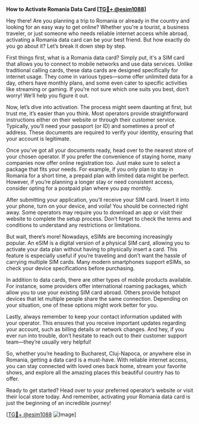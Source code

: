 **How to Activate Romania Data Card [[TG💪+ @esim1088](https://t.me/s/esim1088)]**

Hey there! Are you planning a trip to Romania or already in the country and looking for an easy way to get online? Whether you're a tourist, a business traveler, or just someone who needs reliable internet access while abroad, activating a Romania data card can be your best friend. But how exactly do you go about it? Let’s break it down step by step.

First things first, what is a Romania data card? Simply put, it's a SIM card that allows you to connect to mobile networks and use data services. Unlike traditional calling cards, these data cards are designed specifically for internet usage. They come in various types—some offer unlimited data for a day, others have monthly plans, and some even cater to specific activities like streaming or gaming. If you’re not sure which one suits you best, don’t worry! We’ll help you figure it out.

Now, let’s dive into activation. The process might seem daunting at first, but trust me, it’s easier than you think. Most operators provide straightforward instructions either on their website or through their customer service. Typically, you’ll need your passport (or ID) and sometimes a proof of address. These documents are required to verify your identity, ensuring that your account is legitimate. 

Once you’ve got all your documents ready, head over to the nearest store of your chosen operator. If you prefer the convenience of staying home, many companies now offer online registration too. Just make sure to select a package that fits your needs. For example, if you only plan to stay in Romania for a short time, a prepaid plan with limited data might be perfect. However, if you’re planning a longer stay or need consistent access, consider opting for a postpaid plan where you pay monthly.

After submitting your application, you’ll receive your SIM card. Insert it into your phone, turn on your device, and voila! You should be connected right away. Some operators may require you to download an app or visit their website to complete the setup process. Don’t forget to check the terms and conditions to understand any restrictions or limitations.

But wait, there’s more! Nowadays, eSIMs are becoming increasingly popular. An eSIM is a digital version of a physical SIM card, allowing you to activate your data plan without having to physically insert a card. This feature is especially useful if you’re traveling and don’t want the hassle of carrying multiple SIM cards. Many modern smartphones support eSIMs, so check your device specifications before purchasing.

In addition to data cards, there are other types of mobile products available. For instance, some providers offer international roaming packages, which allow you to use your existing SIM card abroad. Others provide hotspot devices that let multiple people share the same connection. Depending on your situation, one of these options might work better for you.

Lastly, always remember to keep your contact information updated with your operator. This ensures that you receive important updates regarding your account, such as billing details or network changes. And hey, if you ever run into trouble, don’t hesitate to reach out to their customer support team—they’re usually very helpful!

So, whether you’re heading to Bucharest, Cluj-Napoca, or anywhere else in Romania, getting a data card is a must-have. With reliable internet access, you can stay connected with loved ones back home, stream your favorite shows, and explore all the amazing places this beautiful country has to offer.

Ready to get started? Head over to your preferred operator’s website or visit their local store today. And remember, activating your Romania data card is just the beginning of an incredible journey!

[[TG💪+ @esim1088](https://t.me/s/esim1088) ![Image](https://i.postimg.cc/Y0z9fWf4/image.png)]